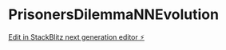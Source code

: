 # PrisonersDilemmaNNEvolution

[Edit in StackBlitz next generation editor ⚡️](https://stackblitz.com/~/github.com/DanuchiTheSorcerer/PrisonersDilemmaNNEvolution)
